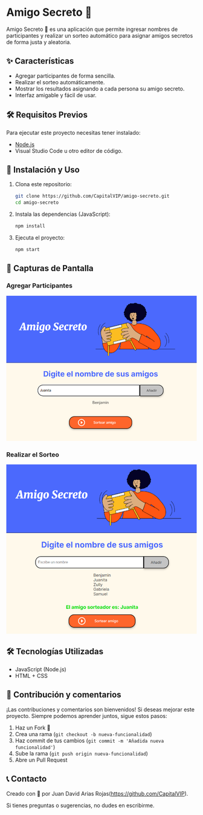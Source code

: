 # Amigo Secreto 🎁

Amigo Secreto 🎁 es una aplicación que permite ingresar nombres de participantes y realizar un sorteo automático para asignar amigos secretos de forma justa y aleatoria.

## ✨ Características

- Agregar participantes de forma sencilla.
- Realizar el sorteo automáticamente.
- Mostrar los resultados asignando a cada persona su amigo secreto.
- Interfaz amigable y fácil de usar.

## 🛠 Requisitos Previos

Para ejecutar este proyecto necesitas tener instalado:

- [Node.js](https://nodejs.org/)
- Visual Studio Code u otro editor de código.

## 🚀 Instalación y Uso

1. Clona este repositorio:
   ```bash
   git clone https://github.com/CapitalVIP/amigo-secreto.git
   cd amigo-secreto
   ```

2. Instala las dependencias (JavaScript):
   ```bash
   npm install
   ```

3. Ejecuta el proyecto:
   ```bash
   npm start
   ```

## 📸 Capturas de Pantalla

### Agregar Participantes
![Agregar Participantes](./images/agregar_participantes.png)

### Realizar el Sorteo
![Sorteo](./images/sorteo.png)

## 🛠 Tecnologías Utilizadas

- JavaScript (Node.js)
- HTML + CSS

## 🤝 Contribución y comentarios

¡Las contribuciones y comentarios son bienvenidos! Si deseas mejorar este proyecto. Siempre podemos aprender juntos, sigue estos pasos:

1. Haz un Fork 🍴
2. Crea una rama (`git checkout -b nueva-funcionalidad`)
3. Haz commit de tus cambios (`git commit -m 'Añadida nueva funcionalidad'`)
4. Sube la rama (`git push origin nueva-funcionalidad`)
5. Abre un Pull Request

## 📞 Contacto

Creado con 💙 por Juan David Arias Rojas(https://github.com/CapitalVIP).

Si tienes preguntas o sugerencias, no dudes en escribirme.
